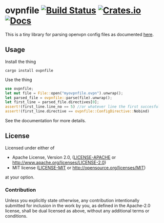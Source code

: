 # ovpnfile [![Build Status](https://travis-ci.org/alexjg/rs-ovpnfile.svg?branch=master)](https://travis-ci.org/alexjg/rs-ovpnfile) [![Crates.io](https://img.shields.io/crates/v/ovpnfile.svg)](https://crates.io/crates/ovpnfile) [![Docs](https://docs.rs/ovpnfile/badge.svg)](https://docs.rs/ovpnfile/0.1.0/ovpnfile/)

This is a tiny library for parsing openvpn config files as documented [here](https://community.openvpn.net/openvpn/wiki/Openvpn24ManPage).

## Usage

Install the thing

    cargo install ovpnfile

Use the thing

```rust
use ovpnfile;
let mut file = File::open("myovpnfile.ovpn").unwrap();
let parsed_file = ovpnfile::parse(file).unwrap();
let first_line = parsed_file.directives[0];
assert!(first_line.line_no == 5) //or whatever line the first succesfully parsed directive was on
assert!(first_line.directive == ovpnfile::ConfigDirective::Nobind)
```

See the documentation for more details.


## License

Licensed under either of

 * Apache License, Version 2.0, ([LICENSE-APACHE](LICENSE-APACHE) or http://www.apache.org/licenses/LICENSE-2.0)
 * MIT license ([LICENSE-MIT](LICENSE-MIT) or http://opensource.org/licenses/MIT)

at your option.

### Contribution

Unless you explicitly state otherwise, any contribution intentionally submitted for inclusion in the work by you, as defined in the Apache-2.0 license, shall be dual licensed as above, without any additional terms or conditions.

